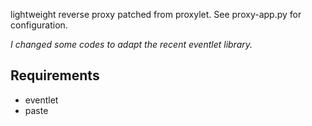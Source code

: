 lightweight reverse proxy patched from proxylet. See proxy-app.py for configuration.

*I changed some codes to adapt the recent eventlet library.*

## Requirements

* eventlet
* paste


